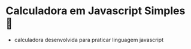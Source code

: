 # Calculadora em Javascript Simples 🧮

- calculadora desenvolvida para praticar linguagem javascript
